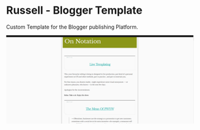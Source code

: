 # Russell - Blogger Template
Custom Template for the Blogger publishing Platform.


 ![](https://github.com/delfiramirez/Russell-blogger-template/blob/master/assets/splash.png)

